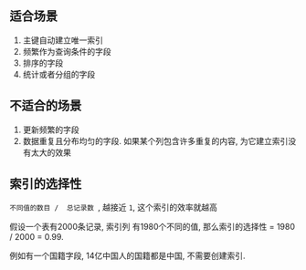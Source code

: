 ## 适合场景

1. 主键自动建立唯一索引
2. 频繁作为查询条件的字段
3. 排序的字段
4. 统计或者分组的字段

## 不适合的场景

1. 更新频繁的字段
2. 数据重复且分布均匀的字段. 如果某个列包含许多重复的内容, 为它建立索引没有太大的效果



## 索引的选择性

`不同值的数目 /  总记录数 `,  越接近 `1`, 这个索引的效率就越高

假设一个表有2000条记录,  索引列 有1980个不同的值, 那么索引的选择性  =  1980 / 2000 = 0.99.



例如有一个国籍字段,  14亿中国人的国籍都是中国, 不需要创建索引.
